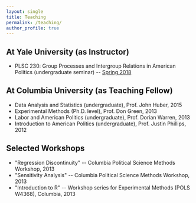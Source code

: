 ```yaml
---
layout: single
title: Teaching
permalink: /teaching/
author_profile: true
---
```


## At Yale University (as Instructor)
* PLSC 230: Group Processes and Intergroup Relations in American Politics (undergraduate seminar) -- [Spring 2018](PLSC230_S18_Syllabus.pdf)

## At Columbia University (as Teaching Fellow)
* Data Analysis and Statistics (undergraduate), Prof. John Huber, 2015
* Experimental Methods (Ph.D. level), Prof. Don Green, 2013
* Labor and American Politics (undergraduate), Prof. Dorian Warren, 2013
* Introduction to American Politics (undergraduate), Prof. Justin Phillips, 2012

## Selected Workshops
* "Regression Discontinuity" -- Columbia Political Science Methods Workshop, 2013
* "Sensitivity Analysis" -- Columbia Political Science Methods Workshop, 2013
* "Introduction to R" -- Workshop series for Experimental Methods (POLS W4368), Columbia, 2013
